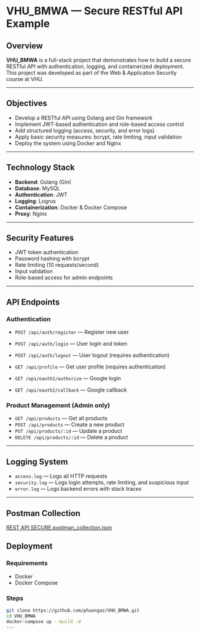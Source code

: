 # VHU_BMWA — Secure RESTful API Example

## Overview

**VHU_BMWA** is a full-stack project that demonstrates how to build a secure RESTful API with authentication, logging, and containerized deployment. This project was developed as part of the Web & Application Security course at VHU.

---

## Objectives

- Develop a RESTful API using Golang and Gin framework
- Implement JWT-based authentication and role-based access control
- Add structured logging (access, security, and error logs)
- Apply basic security measures: bcrypt, rate limiting, input validation
- Deploy the system using Docker and Nginx

---

## Technology Stack

- **Backend**: Golang (Gin)
- **Database**: MySQL
- **Authentication**: JWT
- **Logging**: Logrus
- **Containerization**: Docker & Docker Compose
- **Proxy**: Nginx

---

## Security Features

- JWT token authentication
- Password hashing with bcrypt
- Rate limiting (10 requests/second)
- Input validation
- Role-based access for admin endpoints

---

## API Endpoints

### Authentication

- `POST /api/auth/register` — Register new user  
- `POST /api/auth/login` — User login and token 
- `POST /api/auth/logout` — User logout (requires authentication)
- `GET /api/profile` — Get user profile (requires authentication)

- `GET /api/oauth2/authorize` — Google login
- `GET /api/oauth2/callback` — Google callback

### Product Management (Admin only)

- `GET /api/products` — Get all products  
- `POST /api/products` — Create a new product  
- `PUT /api/products/:id` — Update a product  
- `DELETE /api/products/:id` — Delete a product  

---

## Logging System

- `access.log` — Logs all HTTP requests  
- `security.log` — Logs login attempts, rate limiting, and suspicious input  
- `error.log` — Logs backend errors with stack traces  

---

## Postman Collection

[REST API SECURE.postman_collection.json](REST%20API%20SECURE.postman_collection.json)
## Deployment

### Requirements

- Docker  
- Docker Compose

### Steps

```bash
git clone https://github.com/phuongaz/VHU_BMWA.git
cd VHU_BMWA
docker-compose up --build -d
---
```
